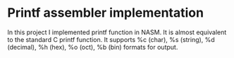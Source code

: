 # Printf assembler implementation
In this project I implemented printf function in NASM. It is almost equivalent to the standard C printf function. It supports \%c (char), \%s (string), \%d (decimal), \%h (hex), \%o (oct), \%b (bin) formats for output.

